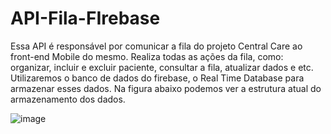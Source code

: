 # API-Fila-FIrebase

Essa API é responsável por comunicar a fila do projeto Central Care ao front-end Mobile do mesmo. Realiza todas as ações da fila, como: organizar, incluir e excluir paciente, consultar a fila,
atualizar dados e etc. Utilizaremos o banco de dados do firebase, o Real Time Database para armazenar esses dados. Na figura abaixo podemos ver a estrutura atual
do armazenamento dos dados.

![image](https://user-images.githubusercontent.com/36890656/170846185-c846276a-a952-4161-8465-2ed6f5f55f91.png)
